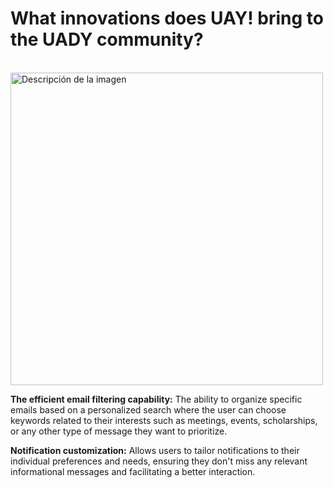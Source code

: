 # What innovations does UAY! bring to the UADY community?

<br>

<img src="https://www.eoi.es/blogs/redinnovacionEOI/files/2015/09/kk.jpg" alt="Descripción de la imagen" width="500">

<br>

**The efficient email filtering capability:** The ability to organize specific emails based on a personalized search where the user can choose keywords related to their interests such as meetings, events, scholarships, or any other type of message they want to prioritize.

**Notification customization:** Allows users to tailor notifications to their individual preferences and needs, ensuring they don't miss any relevant informational messages and facilitating a better interaction.
